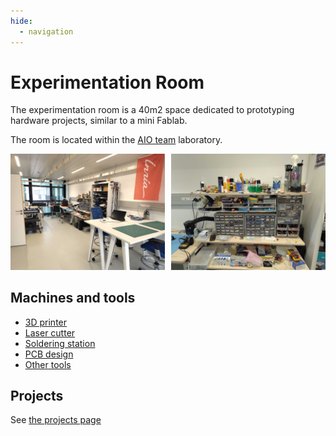 ```yaml
---
hide:
  - navigation
---
```


# Experimentation Room

The experimentation room is a 40m2 space dedicated to prototyping hardware projects,
similar to a mini Fablab.

The room is located within the [AIO team](https://aio.inria.fr/)
laboratory.

<div style="display:flex; align-items: center;">
     <div style="flex:1">
        <img class="index" src="./images/experimentation-room.jpg" />
    </div>
    <div style="flex:1;padding-left:10px;">
        <img class="index" src="./images/tools-shelf.jpg" />
    </div>
</div>

## Machines and tools

- [3D printer](./prusamk3.md)
- [Laser cutter](./muse3d.md)
- [Soldering station](./soldering.md)
- [PCB design](./pcb.md)
- [Other tools](./tools.md)

## Projects

See [the projects page](./projects.md)
